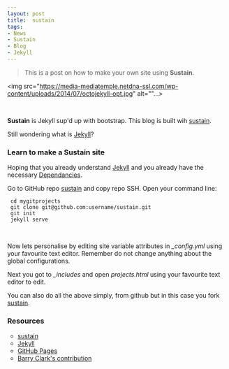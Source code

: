 ```yaml
---
layout: post
title:  sustain
tags:
- News
- Sustain
- Blog
- Jekyll
---
```


> This is a post on how to make your own site using **Sustain**.


<img src="https://media-mediatemple.netdna-ssl.com/wp-content/uploads/2014/07/octojekyll-opt.jpg" alt=""...>

<br>

<p><strong>Sustain</strong> is Jekyll sup'd up with bootstrap. This blog is built wih <a href="https://github.com/Gochojr/sustain/">sustain</a>.</p>

<p>Still wondering what is <a href="http://gochojr.github.io/Learning%20Jekyll/">Jekyll</a>?

<h3>Learn to make a Sustain site </h3>

<p> Hoping that you already understand <a href="http://gochojr.github.io/Learning%20Jekyll/">Jekyll</a> and you already have the necessary <a href="https://pages.github.com/versions/">Dependancies</a>.</p>

<p> Go to GitHub repo <a href="https://github.com/Gochojr/sustain/">sustain</a> and copy repo SSH. Open your command line:</p>

<pre><code> cd mygitprojects </code>
<code> git clone git@github.com:username/sustain.git </code>
<code> git init </code>
<code> jekyll serve </code>
</pre>
<br>

<p>Now lets personalise by editing site variable attributes in <i>_config.yml</i> using your favourite text editor. Remember do not change anything about the global configurations. </p>

<p> Next you got to <i>_includes</i> and open <i>projects.html</i> using your favourite text editor to edit.</p>

<p> You can also do all the above simply, from github but in this case you fork <a href="https://github.com/Gochojr/sustain/">sustain</a>.
</p>

<h3>Resources </h3>

<ul style="list-style-type:circle">
<li><a href="https://github.com/biomadeira/sustain">sustain</a></li>
<li><a href="http://gochojr.github.io/Learning%20Jekyll/">Jekyll</a></li>
<li><a href="https://pages.github.com/">GitHub Pages</a></li>
<li><a href="http://www.smashingmagazine.com/2014/08/build-blog-jekyll-github-pages/">Barry Clark's contribution</a></li>






